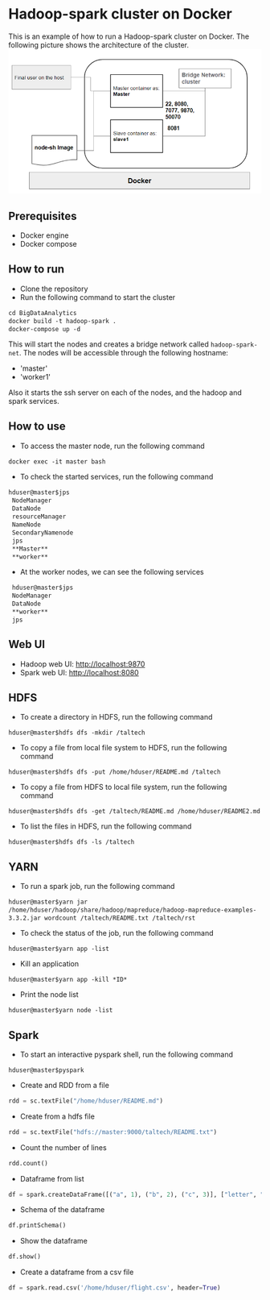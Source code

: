 # Hadoop-spark cluster on Docker

This is an example of how to run a Hadoop-spark cluster on Docker. The following picture shows the architecture of the cluster.
![alt text](pics/docker.png "architecture")

## Prerequisites

- Docker engine
- Docker compose

## How to run

- Clone the repository
- Run the following command to start the cluster

```shell
cd BigDataAnalytics
docker build -t hadoop-spark .
docker-compose up -d
```

This will start the nodes and creates a bridge network called `hadoop-spark-net`. The nodes will be accessible through the following hostname:

- 'master'
- 'worker1'

Also it starts the ssh server on each of the nodes, and the hadoop and spark services.

## How to use

- To access the master node, run the following command

```shell
docker exec -it master bash
```

- To check the started services, run the following command

```shell
hduser@master$jps
 NodeManager
 DataNode
 resourceManager
 NameNode
 SecondaryNamenode
 jps
 **Master**
 **worker**
```

- At the worker nodes, we can see the following services

```shell
 hduser@master$jps
 NodeManager
 DataNode
 **worker**
 jps
```

## Web UI

- Hadoop web UI: <http://localhost:9870>
- Spark web UI: <http://localhost:8080>

## HDFS

- To create a directory in HDFS, run the following command

```shell
hduser@master$hdfs dfs -mkdir /taltech
```

- To copy a file from local file system to HDFS, run the following command

```shell
hduser@master$hdfs dfs -put /home/hduser/README.md /taltech
```

- To copy a file from HDFS to local file system, run the following command

```shell
hduser@master$hdfs dfs -get /taltech/README.md /home/hduser/README2.md
```

- To list the files in HDFS, run the following command

```shell
hduser@master$hdfs dfs -ls /taltech
```

## YARN

- To run a spark job, run the following command

```shell
hduser@master$yarn jar /home/hduser/hadoop/share/hadoop/mapreduce/hadoop-mapreduce-examples-3.3.2.jar wordcount /taltech/README.txt /taltech/rst 
```

- To check the status of the job, run the following command

```shell
hduser@master$yarn app -list
```

- Kill an application

```shell
hduser@master$yarn app -kill *ID*
```

- Print the node list

```shell
hduser@master$yarn node -list
```

## Spark

- To start an interactive pyspark shell, run the following command

```shell
hduser@master$pyspark
```

- Create and RDD from a file

```python
rdd = sc.textFile("/home/hduser/README.md")
```

- Create from a hdfs file

```python
rdd = sc.textFile("hdfs://master:9000/taltech/README.txt")
```

- Count the number of lines

```python
rdd.count()
```

- Dataframe from list

```python
df = spark.createDataFrame([("a", 1), ("b", 2), ("c", 3)], ["letter", "number"])
```

- Schema of the dataframe

```python
df.printSchema()
```

- Show the dataframe

```python
df.show()
```

- Create a dataframe from a csv file

```python
df = spark.read.csv('/home/hduser/flight.csv', header=True)
```
